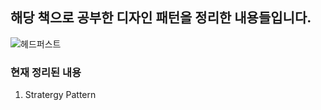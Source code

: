 ## 해당 책으로 공부한 디자인 패턴을 정리한 내용들입니다.
![헤드퍼스트](https://user-images.githubusercontent.com/19809346/152110464-b054317d-ea0e-4ccc-bc2a-e89850b2bc33.jpg)

### 현재 정리된 내용
1. Stratergy Pattern
